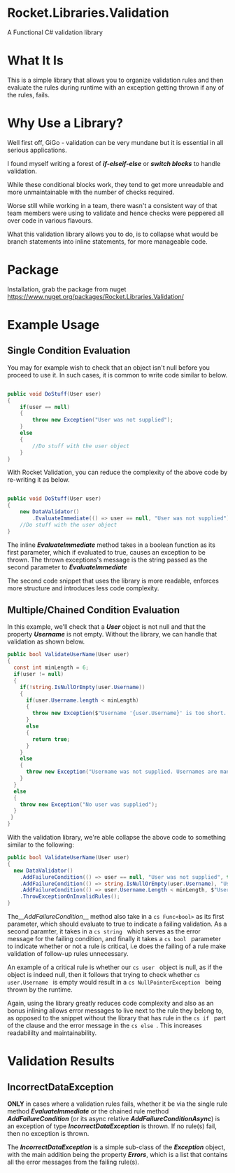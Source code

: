 # Rocket.Libraries.Validation
A Functional C# validation library

# What It Is
This is a simple library that allows you to organize validation rules and then evaluate the rules during runtime with an exception getting thrown if any of the rules, fails.

# Why Use a Library?
Well first off, GiGo - validation can be very mundane but it is essential in all serious applications.

I found myself writing a forest of __*if-elseif-else*__ or __*switch blocks*__ to handle validation.

While these conditional blocks work, they tend to get more unreadable and more unmaintainable with the number of checks required.

Worse still while working in a team, there wasn't a consistent way of that team members were using to validate and hence checks were peppered all over code in various flavours. 

What this validation library allows you to do, is to collapse what would be branch statements into inline statements, for more manageable code.

# Package
Installation, grab the package from nuget https://www.nuget.org/packages/Rocket.Libraries.Validation/

# Example Usage

## Single Condition Evaluation
You may for example wish to check that an object isn't null before you proceed to use it. In such cases, it is common to write code similar to below.

```cs

public void DoStuff(User user)
{
    if(user == null)
    {
        throw new Exception("User was not supplied");
    }
    else
    {
        //Do stuff with the user object
    }
}
```

With Rocket Validation, you can reduce the complexity of the above code by re-writing it as below.

```cs

public void DoStuff(User user)
{
    new DataValidator()
        .EvaluateImmediate(() => user == null, "User was not supplied");
    //Do stuff with the user object
}
```

The inline __*EvaluateImmediate*__ method takes in a boolean function as its first parameter, which if evaluated to true, causes an exception to be thrown. The thrown exceptions's message is the string passed as the second parameter to __*EvaluateImmediate*__

The second code snippet that uses the library is more readable, enforces more structure and introduces less code complexity.

## Multiple/Chained Condition Evaluation
In this example, we'll check that a __*User*__ object is not null and that the property __*Username*__ is not empty. Without the library, we can handle that validation as shown below.
```cs
public bool ValidateUserName(User user)
{
  const int minLength = 6;
  if(user != null)
  {
    if(!string.IsNullOrEmpty(user.Username))
    {
      if(user.Username.length < minLength)
      {
        throw new Exception($"Username '{user.Username}' is too short. At least {minLength} characters are required");
      }
      else
      {
        return true;
      }
    }
    else
    {
      throw new Exception("Username was not supplied. Usernames are mandatory");
    }
  }
  else
  {
    throw new Exception("No user was supplied");
  }
 }
}
```

With the validation library, we're able collapse the above code to something similar to the following:

```cs
public bool ValidateUserName(User user)
{
  new DataValidator()
    .AddFailureCondition(() => user == null, "User was not supplied", true)
    .AddFailureCondition(() => string.IsNullOrEmpty(user.Username), "Username was not supplied. Usernames are mandatory", false)
    .AddFailureCondition(() => user.Username.Length < minLength, $"Username '{user.Username}' is too short. At least {minLength} characters are required", false)
    .ThrowExceptionOnInvalidRules();
}
```

The__*AddFailureCondition*__ method also take in a ```cs Func<bool>``` as its first parameter, which should evaluate to true to indicate a failing validation. As a second paramter, it takes in a ```cs string ``` which serves as the error message for the failing condition, and finally it takes a ```cs bool ``` parameter to indicate whether or not a rule is critical, i.e does the failing of a rule make validation of follow-up rules unnecessary.

An example of a critical rule is whether our ```cs user ``` object is null, as if the object is indeed null, then it follows that trying to check whether ```cs user.Username ``` is empty would result in a ```cs NullPointerException ``` being thrown by the runtime.

Again, using the library greatly reduces code complexity and also as an bonus inlining allows error messages to live next to the rule they belong to, as opposed to the snippet without the library that has rule in the ```cs if ``` part of the clause and the error message in the ```cs else ```. This increases readabililty and maintainability.


# Validation Results
## IncorrectDataException 
__ONLY__ in cases where a validation rules fails, whether it be via the single rule method __*EvaluateImmediate*__ or the chained rule method __*AddFailureCondition*__ (or its async relative __*AddFailureConditionAsync*__) is an exception of type *__IncorrectDataException__* is thrown. If no rule(s) fail, then no exception is thrown.

The *__IncorrectDataException__* is a simple sub-class of the *__Exception__* object, with the main addition being the property *__Errors__*, which is a list that contains all the error messages from the failing rule(s).



  
